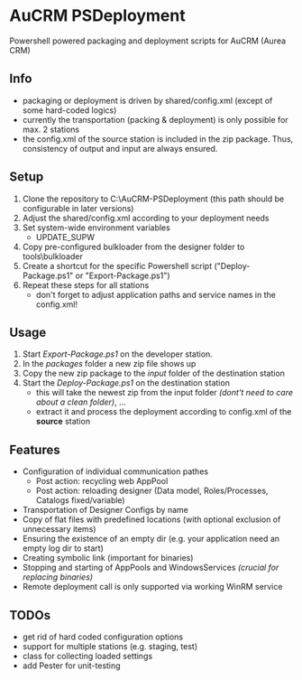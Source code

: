 # AuCRM PSDeployment
Powershell powered packaging and deployment scripts for AuCRM (Aurea CRM)

## Info
- packaging or deployment is driven by shared/config.xml (except of some hard-coded logics)
- currently the transportation (packing & deployment) is only possible for max. 2 stations
- the config.xml of the source station is included in the zip package. Thus, consistency of output and input are always ensured.

## Setup
1. Clone the repository to C:\AuCRM-PSDeployment (this path should be configurable in later versions)
2. Adjust the shared/config.xml according to your deployment needs
3. Set system-wide environment variables
    - UPDATE_SUPW
4. Copy pre-configured bulkloader from the designer folder to tools\bulkloader
5. Create a shortcut for the specific Powershell script ("Deploy-Package.ps1" or "Export-Package.ps1")
6. Repeat these steps for all stations
    - don't forget to adjust application paths and service names in the config.xml!

## Usage
1. Start *Export-Package.ps1* on the developer station.
2. In the *packages* folder a new zip file shows up
3. Copy the new zip package to the *input* folder of the destination station
4. Start the *Deploy-Package.ps1* on the destination station
    - this will take the newest zip from the input folder *(dont't need to care about a clean folder)*, ...
    - extract it and process the deployment according to config.xml of the **source** station

## Features
- Configuration of individual communication pathes
    - Post action: recycling web AppPool
    - Post action: reloading designer (Data model, Roles/Processes, Catalogs fixed/variable)
- Transportation of Designer Configs by name
- Copy of flat files with predefined locations (with optional exclusion of unnecessary items)
- Ensuring the existence of an empty dir (e.g. your application need an empty log dir to start)
- Creating symbolic link (important for binaries)
- Stopping and starting of AppPools and WindowsServices *(crucial for replacing binaries)*
- Remote deployment call is only supported via working WinRM service

## TODOs
- get rid of hard coded configuration options
- support for multiple stations (e.g. staging, test)
- class for collecting loaded settings
- add Pester for unit-testing
